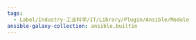 ```yaml
---
tags:
  - Label/Industry-工业科学/IT/Library/Plugin/Ansible/Module
ansible-galaxy-collection: ansible.builtin
---
```


